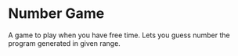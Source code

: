 # Number Game
A game to play when you have free time. Lets you guess number the program generated in given range.
